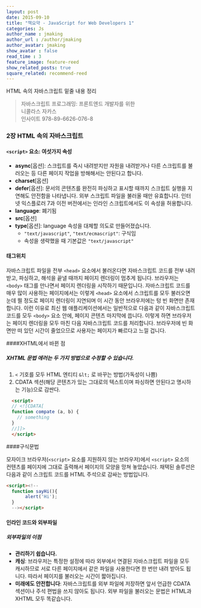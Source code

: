 ```yaml
---
layout: post
date: 2015-09-10
title: "책요약 - JavaScript for Web Developers 1"
categories: Js
author_name : jmaking
author_url : /author/jmaking
author_avatar: jmaking
show_avatar : false
read_time : 3
feature_image: feature-reed
show_related_posts: true
square_related: recommend-reed
---
```


HTML 속의 자바스크립트 밑줄 내용 정리

> 자바스크립트 프로그래밍: 프론트엔드 개발자를 위한   
> 니콜라스 자카스    
> 인사이트 
> 978-89-6626-076-8

### 2장 HTML 속의 자바스크립트

#### `<script>` 요소: 여섯가지 속성

- **async**[옵션]: 스크립트를 즉시 내려받지만 자원을 내려받거나 다른 스크립트를 불러오는 등 다른 페이지 작업을 방해해서는 안된다고 합니다.
- **charset**[옵션]
- **defer**[옵션]:  문서의 콘텐츠를 완전히 파싱하고 표시할 때까지 스크립트 실행을 지연해도 안전함을 나타냅니다. 외부 스크립트 파일을 불러올 때만 유효합니다. 인터넷 익스플로러 7과 이전 버전에서는 인라인 스크립트에서도 이 속성을 허용합니다.
- **language**: 폐기됨
- **src**[옵션]
- **type**[옵션]: language 속성을 대체할 의도로 만들어졌습니다.
    - `"text/javascript"`, `"text/ecmascript"`: 구식임
    - 속성을 생략했을 때 기본값은 `"text/javascript"`

#### 태그위치
자바스크립트 파일을 전부 `<head>` 요소에서 불러온다면 자바스크립트 코드를 전부 내려받고, 파싱하고, 해석을 끝낼 때까지 페이지 렌더링이 멈추게 됩니다. 브라우저는 `<body>` 태그를 만나면서 페이지 렌더링을 시작하기 때문입니다. 자바스크립트 코드를 매우 많이 사용하는 페이지에서는 이렇게 `<head>` 요소에서 스크립트를 모두 불러오면 눈데 띌 정도로 페이지 렌더링이 지연되며 이 시간 동안 브라우저에는 텅 빈 화면만 존재합니다. 이런 이유로 최신 웹 애플리케이션에서는 일반적으로 다음과 같이 자바스크립트 코드를 모두 `<body>` 요소 안에, 페이지 콘텐츠 마지막에 씁니다. 
이렇게 하면 브라우저는 페이지 렌더링을 모두 마친 다음 자바스크립트 코드를 처리합니다. 브라우저에 빈 화면만 떠 있던 시간이 줄었으므로 사용자는 페이지가 빠르다고 느낄 겁니다.

####XHTML에서 바뀐 점

##### XHTML 문법 에러는 두 가지 방법으로 수정할 수 있습니다.
1. `<` 기호를 모두 HTML 엔티티 `&lt;` 로 바꾸는 방법(가독성이 나쁨)
2. CDATA 섹션(해당 콘텐츠가 있는 그대로의 텍스트이며 파싱하면 안된다고 명시하는 기능)으로 감싼다.

``` html
  <script>
  // <![CDATA[
  function compate (a, b) {
  	// something
  }
  //]]>
  </script>
```

####구식문법

모자이크 브라우저(`<script>` 요소를 지원하지 않는 브라우저)에서 `<script>` 요소의 컨텐츠를 페이지에 그대로 출력해서 페이지의 모양을 망쳐 놓았습니다. 채택된 솔루션은 다음과 같이 스크립트 코드를 HTML 주석으로 감싸는 방법입니다.

``` html
<script><!--
  function sayHi(){
       alert('Hi');
  }
  --></script>
```

#### 인라인 코드와 외부파일

##### 외부파일의 이점
- **관리하기 쉽습니다.**
- **캐싱**: 브라우저는 특정한 설정에 따라 외부에서 연결된 자바스크립트 파일을 모두 캐시하므로 서로 다른 페이지에서 같은 파일을 사용한다면 한 번만 내려 받아도 됩니다. 따라서 페이지를 불러오는 시간이 짧아집니다.
- **미래에도 안전합니다**: 자바스크립트를 외부 파일에 저장하면 앞서 언급한 CDATA 섹션이나 주석 편법을 쓰지 않아도 됩니다. 외부 파일을 불러오는 문법은 HTML과 XHTML 모두 똑같습니다.
